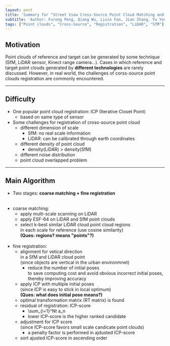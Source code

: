 ```yaml
---
layout: post
title: 'Summary for "Street View Cross-Source Point Cloud Matching and Registration"'
subtitle: 'Author: Furong Peng, Qiang Wu, Lixin Fan, Jian Zhang, Yu You, JianFeng Lu, Jing-Yu Yang'
tags: ["Point clouds", "Cross-Source", "Registration", "LiDAR", "SfM"]
---
```


## Motivation <br>
Point clouds of reference and target can be generated by some technique (SfM, LiDAR sensor, Kinect range camera...). Cases in which reference and target point clouds generated by **different technologies** are rarely discussed. However, in real world, the challenges of corss-source point clouds registration are commonly encountered. 

---

## Difficulty
* One popular point cloud registration: ICP (Iterative Closet Point)
  - based on same type of sensor
* Some challenges for registration of cross-source point cloud <br>
  - different dimension of scale <br>
     - SfM: no real scale information <br>
     - LiDAR: can be calibrated through earth coordinates <br>
  - different density of point cloud <br>
     - density(LiDAR) > density(SfM) <br> 
  - different noise distribution <br>
  - point cloud overlapped problem <br>
 
---

## Main Algorithm
* Two stages: **coarse matching + fine registration** <br> <br>
 - coarse matching: <br>
   - apply multi-scale scanning on LiDAR <br>
   - apply ESF-64 on LiDAR and SfM point clouds <br>
   - select k-best similar LiDAR cloud point cloud regions <br>
     in each scale for reference (use cosine similarity) <br> 
     **(Ques: regions? means "points"?)** <br> <br>
 - fine registration: <br>
   - alignment for vetical direction <br>
     in a SfM and LiDAR cloud point <br>
     (since objects are vertical in the urban environmnet) <br>
      - reduce the number of initial poses <br>
         to save computing cost and avoid obvious incorrect initial poses, <br>
         thereby improving accuracy <br>
   - apply ICP with multiple initial poses <br>
     (since ICP is easy to stick in local optimum) <br>
     **(Ques: what does initial pose means?)** <br>
   - optimal transformation matrix (RT matrix) is found <br>
   - residual of registration: ICP-score <br>
      - \sum_{i=1}^Nt a_n
      - lower ICP-score is the higher ranked candidate <br>
   - adjustment for ICP score <br>
     (since ICP-score favors small scale candicate point clouds) <br>
      - a penalty factor is performed in ajdusted ICP-score <br>
   - sort ajusted ICP-score in ascending order <br>
